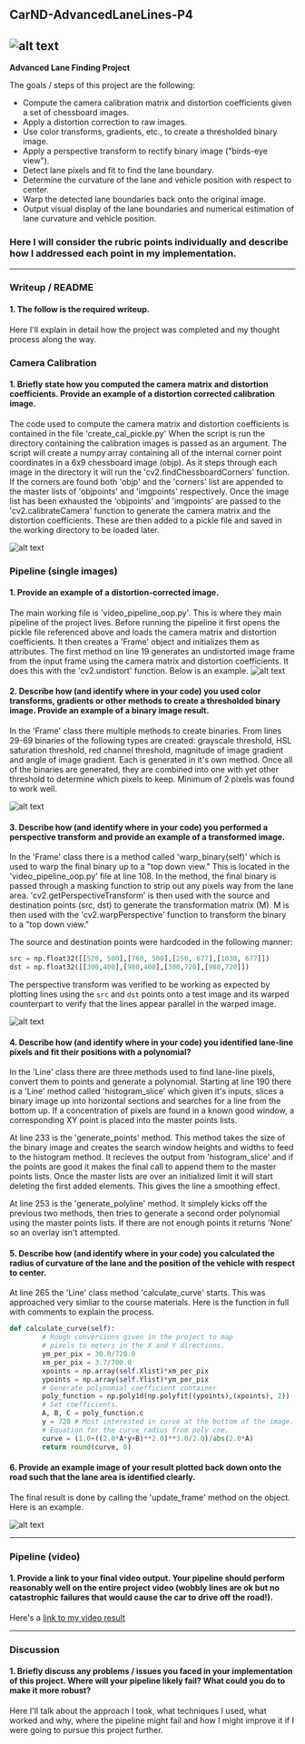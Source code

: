 ## CarND-AdvancedLaneLines-P4

![alt text][image0]
---

**Advanced Lane Finding Project**

The goals / steps of this project are the following:

* Compute the camera calibration matrix and distortion coefficients given a set of chessboard images.
* Apply a distortion correction to raw images.
* Use color transforms, gradients, etc., to create a thresholded binary image.
* Apply a perspective transform to rectify binary image ("birds-eye view").
* Detect lane pixels and fit to find the lane boundary.
* Determine the curvature of the lane and vehicle position with respect to center.
* Warp the detected lane boundaries back onto the original image.
* Output visual display of the lane boundaries and numerical estimation of lane curvature and vehicle position.

[//]: # (Image References)

[image0]: ./media/output_project_video.gif "Output gif"
[image1]: ./media/Calibration_Image.png "Original vs Undistorted"
[image2]: ./media/Corrected_RGB_Image.png "Road Transformed"
[image3]: ./media/HLS_Sat_Mag_Sobel_Binary.png "Binary Examples"
[image4]: ./media/Final_Binary_Warped_Binary.png "Warp Example"
[image5]: ./media/Overlay_Before_After.png "Output"
[video1]: ./project_video.mp4 "Video"


### Here I will consider the rubric points individually and describe how I addressed each point in my implementation.  

---

### Writeup / README

#### 1. The follow is the required writeup.

Here I'll explain in detail how the project was completed and my thought process along the way.  

### Camera Calibration

#### 1. Briefly state how you computed the camera matrix and distortion coefficients. Provide an example of a distortion corrected calibration image.

The code used to compute the camera matrix and distortion coefficients is contained in the file 'create_cal_pickle.py'
When the script is run the directory containing the calibration images is passed as an argument. The script will create a numpy array containing all of the internal corner point coordinates in a 6x9 chessboard image (objp). As it steps through each image in the directory it will run the 'cv2.findChessboardCorners' function. If the corners are found both 'objp' and the 'corners' list are appended to the master lists of 'objpoints' and 'imgpoints' respectively. Once the image list has been exhausted the 'objpoints' and 'imgpoints' are passed to the 'cv2.calibrateCamera' function to generate the camera matrix and the distortion coefficients. These are then added to a pickle file and saved in the working directory to be loaded later. 

![alt text][image1]

### Pipeline (single images)

#### 1. Provide an example of a distortion-corrected image.

The main working file is 'video_pipeline_oop.py'. This is where they main pipeline of the project lives. Before running the pipeline it first opens the pickle file referenced above and loads the camera matrix and distortion coefficients. It then creates a 'Frame' object and initializes them as attributes. The first method on line 19 generates an undistorted image frame from the input frame using the camera matrix and distortion coefficients. It does this with the 'cv2.undistort' function. Below is an example.
![alt text][image2]

#### 2. Describe how (and identify where in your code) you used color transforms, gradients or other methods to create a thresholded binary image.  Provide an example of a binary image result.

In the 'Frame' class there multiple methods to create binaries. From lines 29-69 binaries of the following types are created: grayscale threshold, HSL saturation threshold, red channel threshold, magnitude of image gradient and angle of image gradient. Each is generated in it's own method. Once all of the binaries are generated, they are combined into one with yet other threshold to determine which pixels to keep. Minimum of 2 pixels was found to work well. 

![alt text][image3]

#### 3. Describe how (and identify where in your code) you performed a perspective transform and provide an example of a transformed image.

In the 'Frame' class there is a method called 'warp_binary(self)' which is used to warp the final binary up to a "top down view." This is located in the 'video_pipeline_oop.py' file at line 108. In the method, the final binary is passed through a masking function to strip out any pixels way from the lane area. 'cv2.getPerspectiveTransform' is then used with the source and destination points (src, dst) to generate the transformation matrix (M). M is then used with the 'cv2.warpPerspective' function to transform the binary to a "top down view."


The source and destination points were hardcoded in the following manner:
```python
src = np.float32([[520, 500],[760, 500],[250, 677],[1030, 677]])
dst = np.float32([[300,400],[980,400],[300,720],[980,720]])
```

The perspective transform was verified to be working as expected by plotting lines using the `src` and `dst` points onto a test image and its warped counterpart to verify that the lines appear parallel in the warped image.

![alt text][image4]

#### 4. Describe how (and identify where in your code) you identified lane-line pixels and fit their positions with a polynomial?

In the 'Line' class there are three methods used to find lane-line pixels, convert them to points and generate a polynomial. Starting at line 190 there is a 'Line' method called 'histogram_slice' which given it's inputs, slices a binary image up into horizontal sections and searches for a line from the bottom up. If a concentration of pixels are found in a known good window, a corresponding XY point is placed into the master points lists. 

At line 233 is the 'generate_points' method. This method takes the size of the binary image and creates the search window heights and widths to feed to the histogram method. It recieves the output from 'histogram_slice' and if the points are good it makes the final call to append them to the master points lists. Once the master lists are over an initialized limit it will start deleting the first added elements. This gives the line a smoothing effect.

At line 253 is the 'generate_polyline' method. It simplely kicks off the previous two methods, then tries to generate a second order polynomial using the master points lists. If there are not enough points it returns 'None' so an overlay isn't attempted.


#### 5. Describe how (and identify where in your code) you calculated the radius of curvature of the lane and the position of the vehicle with respect to center.

At line 265 the 'Line' class method 'calculate_curve' starts. This was approached very simliar to the course materials. Here is the function in full with comments to explain the process.
```python
def calculate_curve(self):
		# Rough conversions given in the project to map
		# pixels to meters in the X and Y directions.
		ym_per_pix = 30.0/720.0
		xm_per_pix = 3.7/700.0
		xpoints = np.array(self.Xlist)*xm_per_pix
		ypoints = np.array(self.Ylist)*ym_per_pix
		# Generate polynomial coefficient container
		poly_function = np.poly1d(np.polyfit((ypoints),(xpoints), 2))
		# Set coefficients.
		A, B, C = poly_function.c
		y = 720 # Most interested in curve at the bottom of the image.
		# Equation for the curve radius from poly coe. 
		curve = (1.0+((2.0*A*y+B)**2.0)**3.0/2.0)/abs(2.0*A)
		return round(curve, 0)
```

#### 6. Provide an example image of your result plotted back down onto the road such that the lane area is identified clearly.

The final result is done by calling the 'update_frame' method on the object. Here is an example.

![alt text][image5]

---

### Pipeline (video)

#### 1. Provide a link to your final video output.  Your pipeline should perform reasonably well on the entire project video (wobbly lines are ok but no catastrophic failures that would cause the car to drive off the road!).

Here's a [link to my video result](./project_video.mp4)

---

### Discussion

#### 1. Briefly discuss any problems / issues you faced in your implementation of this project.  Where will your pipeline likely fail?  What could you do to make it more robust?

Here I'll talk about the approach I took, what techniques I used, what worked and why, where the pipeline might fail and how I might improve it if I were going to pursue this project further.  
